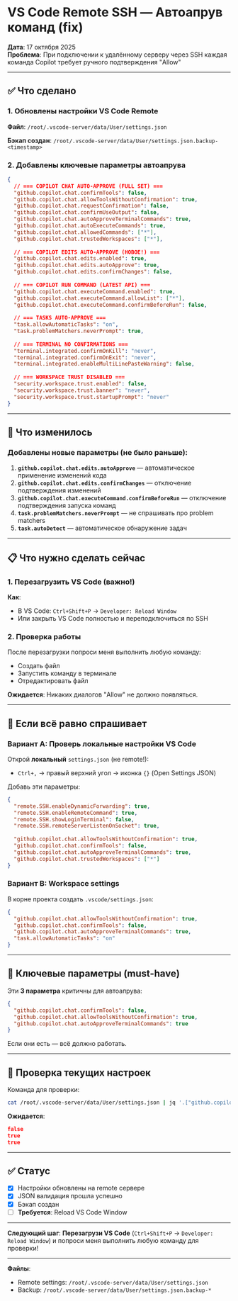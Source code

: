 # VS Code Remote SSH — Автоапрув команд (fix)

**Дата**: 17 октября 2025  
**Проблема**: При подключении к удалённому серверу через SSH каждая команда Copilot требует ручного подтверждения "Allow"

---

## ✅ Что сделано

### 1. Обновлены настройки VS Code Remote

**Файл**: `/root/.vscode-server/data/User/settings.json`

**Бэкап создан**: `/root/.vscode-server/data/User/settings.json.backup-<timestamp>`

### 2. Добавлены ключевые параметры автоапрува

```json
{
  // === COPILOT CHAT AUTO-APPROVE (FULL SET) ===
  "github.copilot.chat.confirmTools": false,
  "github.copilot.chat.allowToolsWithoutConfirmation": true,
  "github.copilot.chat.requestConfirmation": false,
  "github.copilot.chat.confirmUseOutput": false,
  "github.copilot.chat.autoApproveTerminalCommands": true,
  "github.copilot.chat.autoExecuteCommands": true,
  "github.copilot.chat.allowedCommands": ["*"],
  "github.copilot.chat.trustedWorkspaces": ["*"],
  
  // === COPILOT EDITS AUTO-APPROVE (НОВОЕ!) ===
  "github.copilot.chat.edits.enabled": true,
  "github.copilot.chat.edits.autoApprove": true,
  "github.copilot.chat.edits.confirmChanges": false,
  
  // === COPILOT RUN COMMAND (LATEST API) ===
  "github.copilot.chat.executeCommand.enabled": true,
  "github.copilot.chat.executeCommand.allowList": ["*"],
  "github.copilot.chat.executeCommand.confirmBeforeRun": false,
  
  // === TASKS AUTO-APPROVE ===
  "task.allowAutomaticTasks": "on",
  "task.problemMatchers.neverPrompt": true,
  
  // === TERMINAL NO CONFIRMATIONS ===
  "terminal.integrated.confirmOnKill": "never",
  "terminal.integrated.confirmOnExit": "never",
  "terminal.integrated.enableMultiLinePasteWarning": false,
  
  // === WORKSPACE TRUST DISABLED ===
  "security.workspace.trust.enabled": false,
  "security.workspace.trust.banner": "never",
  "security.workspace.trust.startupPrompt": "never"
}
```

---

## 🔧 Что изменилось

### Добавлены новые параметры (не было раньше):

1. **`github.copilot.chat.edits.autoApprove`** — автоматическое применение изменений кода
2. **`github.copilot.chat.edits.confirmChanges`** — отключение подтверждения изменений
3. **`github.copilot.chat.executeCommand.confirmBeforeRun`** — отключение подтверждения запуска команд
4. **`task.problemMatchers.neverPrompt`** — не спрашивать про problem matchers
5. **`task.autoDetect`** — автоматическое обнаружение задач

---

## 📋 Что нужно сделать сейчас

### 1. **Перезагрузить VS Code** (важно!)

**Как**:
- В VS Code: `Ctrl+Shift+P` → `Developer: Reload Window`
- Или закрыть VS Code полностью и переподключиться по SSH

### 2. Проверка работы

После перезагрузки попроси меня выполнить любую команду:
- Создать файл
- Запустить команду в терминале
- Отредактировать файл

**Ожидается**: Никаких диалогов "Allow" не должно появляться.

---

## 🚨 Если всё равно спрашивает

### Вариант A: Проверь локальные настройки VS Code

Открой **локальный** `settings.json` (не remote!):
- `Ctrl+,` → правый верхний угол → иконка `{}` (Open Settings JSON)

Добавь эти параметры:

```json
{
  "remote.SSH.enableDynamicForwarding": true,
  "remote.SSH.enableRemoteCommand": true,
  "remote.SSH.showLoginTerminal": false,
  "remote.SSH.remoteServerListenOnSocket": true,
  
  "github.copilot.chat.allowToolsWithoutConfirmation": true,
  "github.copilot.chat.confirmTools": false,
  "github.copilot.chat.autoApproveTerminalCommands": true,
  "github.copilot.chat.trustedWorkspaces": ["*"]
}
```

### Вариант B: Workspace settings

В корне проекта создать `.vscode/settings.json`:

```json
{
  "github.copilot.chat.allowToolsWithoutConfirmation": true,
  "github.copilot.chat.confirmTools": false,
  "github.copilot.chat.autoApproveTerminalCommands": true,
  "task.allowAutomaticTasks": "on"
}
```

---

## 🎯 Ключевые параметры (must-have)

Эти **3 параметра** критичны для автоапрува:

```json
{
  "github.copilot.chat.confirmTools": false,
  "github.copilot.chat.allowToolsWithoutConfirmation": true,
  "github.copilot.chat.autoApproveTerminalCommands": true
}
```

Если они есть — всё должно работать.

---

## 📄 Проверка текущих настроек

Команда для проверки:
```bash
cat /root/.vscode-server/data/User/settings.json | jq '.["github.copilot.chat.confirmTools", "github.copilot.chat.allowToolsWithoutConfirmation", "github.copilot.chat.autoApproveTerminalCommands"]'
```

**Ожидается**:
```json
false
true
true
```

---

## ✅ Статус

- [x] Настройки обновлены на remote сервере
- [x] JSON валидация прошла успешно
- [x] Бэкап создан
- [ ] **Требуется**: Reload VS Code Window

---

**Следующий шаг**: **Перезагрузи VS Code** (`Ctrl+Shift+P` → `Developer: Reload Window`) и попроси меня выполнить любую команду для проверки!

---

**Файлы**:
- Remote settings: `/root/.vscode-server/data/User/settings.json`
- Backup: `/root/.vscode-server/data/User/settings.json.backup-*`
